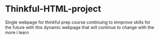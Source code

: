 # Thinkful-HTML-project
Single webpage for thinkful prep course
continuing to imnprove skills for the future with this dynamic webpage that will continue to change with the more i learn
